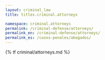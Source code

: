 ```yaml
---
layout: criminal_law
title: titles.criminal.attorneys

namespace: criminal.attorneys
permalink: /criminal-defense/attorneys/
permalink_en: /criminal-defense/attorneys/
permalink_es: /casos-penales/abogados/
---
```


{% tf criminal/attorneys.md %}
